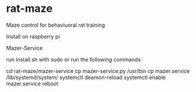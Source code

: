 # rat-maze
Maze control for behaviuoral rat training


Install on raspberry pi

Mazer-Service

run install.sh with sudo or run the following commands

cd rat-maze/mazer-service
cp mazer-service.py /usr/bin
cp mazer.service /lib/systemd/system/
systemctl deamon-reload
systemctl enable mazer.service
reboot
